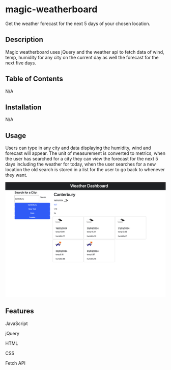 # magic-weatherboard
Get the weather forecast for the next 5 days of your chosen location.

## Description

Magic weatherboard uses jQuery and the weather api to fetch data of wind, temp, humidity for any city on the current day as well the forecast for the next five days.

## Table of Contents

N/A

## Installation

N/A

## Usage

Users can type in any city and data displaying the humidity, wind and forecast will appear. The unit of measurement is converted to metrics, when the user has searched for a city they can view the forecast for the next 5 days including the weather for today, when the user searches for a new location the old search is stored in a list for the user to go back to whenever they want.

![alt text](starter/magic-dashboard.png)

## Features

JavaScript

jQuery

HTML

CSS

Fetch API
